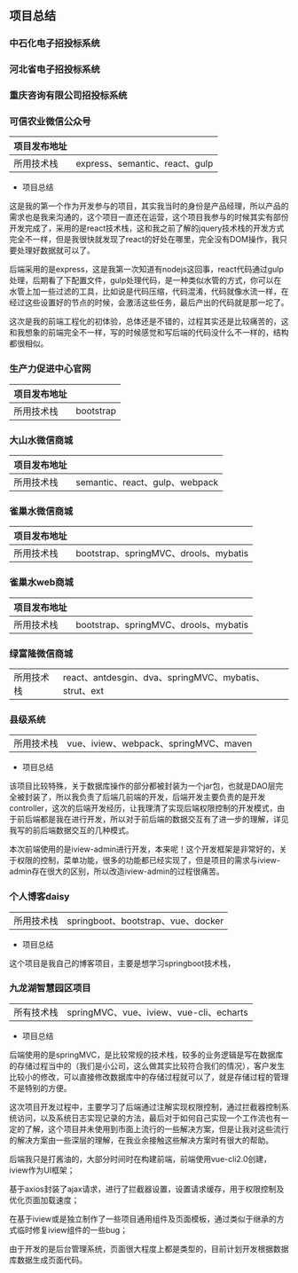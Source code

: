 ## 项目总结

### 中石化电子招投标系统

### 河北省电子招投标系统

### 重庆咨询有限公司招投标系统

### 可信农业微信公众号

| 项目发布地址 |  |
| :--- | :--- |
| 所用技术栈 | express、semantic、react、gulp |

* 项目总结

这是我的第一个作为开发参与的项目，其实我当时的身份是产品经理，所以产品的需求也是我来沟通的，这个项目一直还在运营，这个项目我参与的时候其实有部份开发完成了，采用的是react技术栈，这和我之前了解的jquery技术栈的开发方式完全不一样，但是我很快就发现了react的好处在哪里，完全没有DOM操作，我只要处理好数据就可以了。

后端采用的是express，这是我第一次知道有nodejs这回事，react代码通过gulp处理，后期看了下配置文件，gulp处理代码，是一种类似水管的方式，你可以在水管上加一些过滤的工具，比如说是代码压缩，代码混淆，代码就像水流一样，在经过这些设置好的节点的时候，会激活这些任务，最后产出的代码就是那一坨了。

这次是我的前端工程化的初体验，总体还是不错的，过程其实还是比较痛苦的，这和我想象的前端完全不一样，写的时候感觉和写后端的代码没什么不一样的，结构都很相似。

### 生产力促进中心官网

| 项目发布地址 |  |
| :--- | :--- |
| 所用技术栈 | bootstrap |

### 大山水微信商城

| 项目发布地址 |  |
| :--- | :--- |
| 所用技术栈 | semantic、react、gulp、webpack |

### 雀巢水微信商城

| 项目发布地址 |  |
| :--- | :--- |
| 所用技术栈 | bootstrap、springMVC、drools、mybatis |

### 雀巢水web商城

| 项目发布地址 |  |
| :--- | :--- |
| 所用技术栈 | bootstrap、springMVC、drools、mybatis |

### 绿富隆微信商城

|  |  |
| :--- | :--- |
| 所用技术栈 | react、antdesgin、dva、springMVC、mybatis、strut、ext |

### 县级系统

|  |  |
| :--- | :--- |
| 所用技术栈 | vue、iview、webpack、springMVC、maven |

* 项目总结

该项目比较特殊，关于数据库操作的部分都被封装为一个jar包，也就是DAO层完全被封装了，所以我负责了后端几前端的开发，后端开发主要负责的是开发controller，这次的后端开发经历，让我理清了实现后端权限控制的开发模式，由于前后端都是我在进行开发，所以对于前后端的数据交互有了进一步的理解，详见我写的前后端数据交互的几种模式。

本次前端使用的是iview-admin进行开发，本来呢！这个开发框架是非常好的，关于权限的控制，菜单功能，很多的功能都已经实现了，但是项目的需求与iview-admin存在很大的区别，所以改造iview-admin的过程很痛苦。

### 个人博客daisy

|  |  |
| :--- | :--- |
| 所用技术栈 | springboot、bootstrap、vue、docker |

* 项目总结

这个项目是我自己的博客项目，主要是想学习springboot技术栈，

### 九龙湖智慧园区项目

|  |  |
| :--- | :--- |
| 所有技术栈 | springMVC、vue、iview、vue-cli、echarts |

* 项目总结

后端使用的是springMVC，是比较常规的技术栈，较多的业务逻辑是写在数据库的存储过程当中的（我们是小公司，这么做其实比较符合我们的情况），客户发生比较小的修改，可以直接修改数据库中的存储过程就可以了，就是存储过程的管理不是特别的方便。

这次项目开发过程中，主要学习了后端通过注解实现权限控制，通过拦截器控制系统访问，以及系统日志实现记录的方法，最后对于如何自己实现一个工作流也有一定的了解，这个项目并未使用到市面上流行的一些解决方案，但是让我对这些流行的解决方案由一些深层的理解，在我业余接触这些解决方案时有很大的帮助。

后端我只是打酱油的，大部分时间时在构建前端，前端使用vue-cli2.0创建，iview作为UI框架；

基于axios封装了ajax请求，进行了拦截器设置，设置请求缓存，用于权限控制及优化页面加载速度；

在基于iview或是独立制作了一些项目通用组件及页面模板，通过类似于继承的方式临时修复iview组件的一些bug；

由于开发的是后台管理系统，页面很大程度上都是类型的，目前计划开发根据数据库数据生成页面代码。

